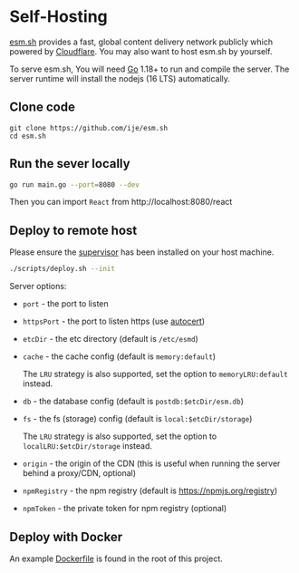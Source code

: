 # Self-Hosting

[esm.sh](https://esm.sh) provides a fast, global content delivery network
publicly which powered by [Cloudflare](https://cloudflare.com). You may also want to
host esm.sh by yourself.

To serve esm.sh, You will need [Go](https://golang.org/dl) 1.18+ to
run and compile the server. The server runtime will install the nodejs (16 LTS)
automatically.

## Clone code

```baseh
git clone https://github.com/ije/esm.sh
cd esm.sh
```

## Run the sever locally

```bash
go run main.go --port=8080 --dev
```

Then you can import `React` from http://localhost:8080/react

## Deploy to remote host

Please ensure the [supervisor](http://supervisord.org/) has been installed on
your host machine.

```bash
./scripts/deploy.sh --init
```

Server options:

- `port` - the port to listen
- `httpsPort` - the port to listen https (use [autocert](golang.org/x/crypto/acme/autocert))
- `etcDir` - the etc directory (default is `/etc/esmd`)
- `cache` - the cache config (default is `memory:default`)

    The `LRU` strategy is also supported, set the option to `memoryLRU:default` instead.
- `db` - the database config (default is `postdb:$etcDir/esm.db`)
- `fs` - the fs (storage) config (default is `local:$etcDir/storage`)

  The `LRU` strategy is also supported, set the option to `localLRU:$etcDir/storage` instead.
- `origin` - the origin of the CDN (this is useful when running the server behind a proxy/CDN, optional)
- `npmRegistry` - the npm registry (default is https://npmjs.org/registry)
- `npmToken` - the private token for npm registry (optional)

## Deploy with Docker

An example [Dockerfile](./Dockerfile) is found in the root of this project.
